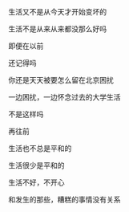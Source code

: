 生活又不是从今天才开始变坏的

生活不是从来从来都没那么好吗



即便在以前

还记得吗

你还是天天被要怎么留在北京困扰

一边困扰，一边怀念过去的大学生活



不是这样吗



再往前

生活也不总是平和的

生活很少是平和的



生活不好，不开心

和发生的那些，糟糕的事情没有关系





















